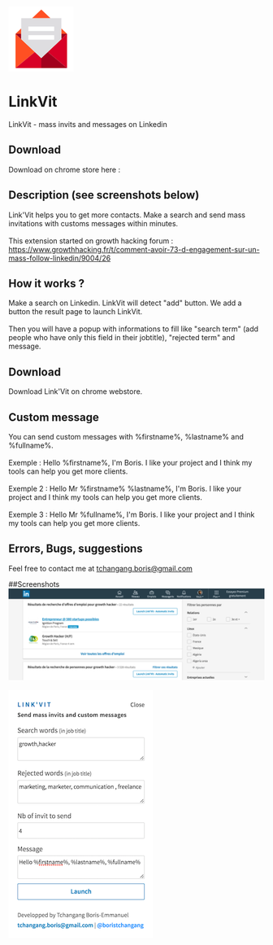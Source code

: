 ![alt text](icons/icon128.png "App icon")
<br>
# LinkVit 
LinkVit - mass invits and messages on Linkedin

## Download
Download on chrome store here :

## Description (see screenshots below)
Link'Vit helps you to get more contacts. Make a search and send mass invitations with customs messages within minutes.<br><br>
This extension started on growth hacking forum : https://www.growthhacking.fr/t/comment-avoir-73-d-engagement-sur-un-mass-follow-linkedin/9004/26

## How it works ?
Make a search on Linkedin. LinkVit will detect "add" button. We add a button the result page to launch LinkVit.<br><br>
Then you will have a popup with informations to fill like "search term" (add people who have only this field in their jobtitle), "rejected term" and message.

## Download
Download Link'Vit on chrome webstore. 

## Custom message
You can send custom messages with %firstname%, %lastname% and %fullname%. <br><br>
Exemple : Hello %firstname%, I'm Boris. I like your project and I think my tools can help you get more clients.<br><br>
Exemple 2 : Hello Mr %firstname% %lastname%, I'm Boris. I like your project and I think my tools can help you get more clients.<br><br>
Exemple 3 : Hello Mr %fullname%, I'm Boris. I like your project and I think my tools can help you get more clients.

## Errors, Bugs, suggestions
Feel free to contact me at tchangang.boris@gmail.com

##Screenshots
![alt text](screenshots/linkvit_screenshots_bis.png "Two buttons added on search results page")
<br><br>
![alt text](screenshots/linkvit_screenshots.png "Popup with infos to fill")

